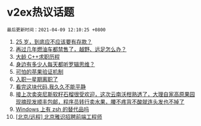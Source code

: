 # v2ex热议话题

`最后更新时间：2021-04-09 12:10:25 +0800`

1. [25 岁，到底应不应该要有存款？](https://www.v2ex.com/t/769087)
1. [再过几年燃油车都禁售了，越野、远足怎么办？](https://www.v2ex.com/t/769103)
1. [大龄 C++求职历程](https://www.v2ex.com/t/769036)
1. [身边有多少人每天都听罗辑思维？](https://www.v2ex.com/t/769271)
1. [可怕的苹果验证机制](https://www.v2ex.com/t/769272)
1. [入职一星期离职了](https://www.v2ex.com/t/769053)
1. [看完这块代码,我久久不能平静](https://www.v2ex.com/t/769094)
1. [接上次卖突尼斯软籽石榴很受欢迎，这次云南沃柑熟透了，大理自家高原果园现摘现发顺丰包邮，程序员转行卖水果，腰不疼背不酸就连头发也不掉了](https://www.v2ex.com/t/769100)
1. [Windows 上有 zsh 的替代品吗](https://www.v2ex.com/t/769061)
1. [[北京/远程] 北京雅识招聘前端工程师](https://www.v2ex.com/t/769052)

